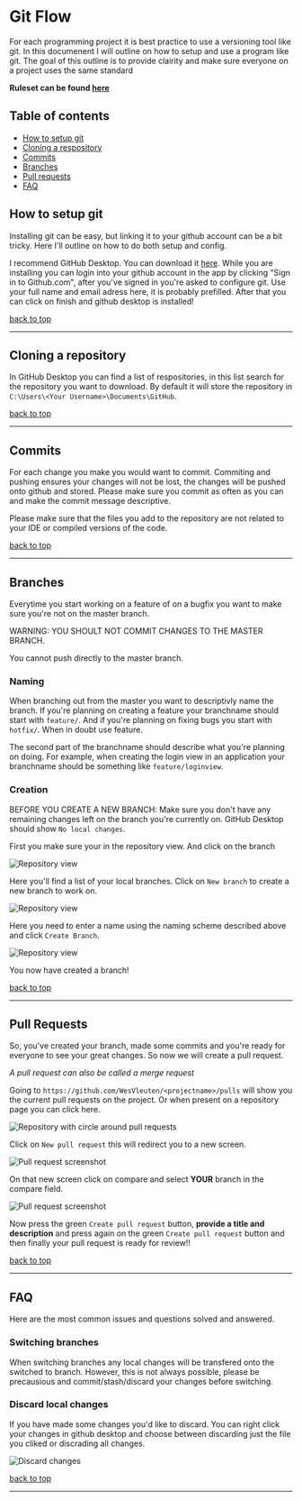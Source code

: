 # Git Flow

For each programming project it is best practice to use a versioning tool like git. In this documenent I will outline on how to setup and use a program like git. The goal of this outline is to provide clairity and make sure everyone on a project uses the same standard

**Ruleset can be found [here](RULESET.md)**

## Table of contents

- [How to setup git](#how-to-setup-git)
- [Cloning a respository](#cloning-a-repository)
- [Commits](#commits)
- [Branches](#branches)
- [Pull requests](#pull-requests)
- [FAQ](#faq)

## How to setup git

Installing git can be easy, but linking it to your github account can be a bit tricky. Here I'll outline on how to do both setup and config.

I recommend GitHub Desktop. You can download it [here](https://desktop.github.com/).
While you are installing you can login into your github account in the app by clicking "Sign in to Github.com", after you've signed in you're asked to configure git. Use your full name and email adress here, it is probably prefilled.
After that you can click on finish and github desktop is installed!

[back to top](#table-of-contents)

---

## Cloning a repository

In GitHub Desktop you can find a list of respositories, in this list search for the repository you want to download. By default it will store the repository in `C:\Users\<Your Username>\Documents\GitHub`.

[back to top](#table-of-contents)

---

## Commits
For each change you make you would want to commit. Commiting and pushing ensures your changes will not be lost, the changes will be pushed onto github and stored. Please make sure you commit as often as you can and make the commit message descriptive.

Please make sure that the files you add to the repository are not related to your IDE or compiled versions of the code.

[back to top](#table-of-contents)

---

## Branches
Everytime you start working on a feature of on a bugfix you want to make sure you're not on the master branch.

WARNING: YOU SHOULT NOT COMMIT CHANGES TO THE MASTER BRANCH.

You cannot push directly to the master branch.

### Naming
When branching out from the master you want to descriptivly name the branch. If you're planning on creating a feature your branchname should start with `feature/`. And if you're planning on fixing bugs you start with `hotfix/`. When in doubt use feature.

The second part of the branchname should describe what you're planning on doing. For example, when creating the login view in an application your branchname should be something like `feature/loginview`.

### Creation
BEFORE YOU CREATE A NEW BRANCH: Make sure you don't have any remaining changes left on the branch you're currently on. GitHub Desktop should show `No local changes`.

First you make sure your in the repository view. And click on the branch

![Repository view](screenshot/branch_start.jpg)

Here you'll find a list of your local branches. Click on `New branch` to create a new branch to work on.

![Repository view](screenshot/branch_list.jpg)

Here you need to enter a name using the naming scheme described above and click `Create Branch`.

![Repository view](screenshot/branch_name.jpg)

You now have created a branch!

[back to top](#table-of-contents)

---

## Pull Requests

So, you've created your branch, made some commits and you're ready for everyone to see your great changes. So now we will create a pull request.

*A pull request can also be called a merge request*

Going to `https://github.com/WesVleuten/<projectname>/pulls` will show you the current pull requests on the project. Or when present on a repository page you can click here.

![Repository with circle around pull requests](screenshot/pulls_repository.jpg)

Click on `New pull request` this will redirect you to a new screen.

![Pull request screenshot](screenshot/pulls_list.jpg)

On that new screen click on compare and select **YOUR** branch in the compare field.

![Pull request screenshot](screenshot/pulls_compareselect.jpg)

Now press the green `Create pull request` button, **provide a title and description** and press again on the green `Create pull request` button and then finally your pull request is ready for review!!

[back to top](#table-of-contents)

---

## FAQ

Here are the most common issues and questions solved and answered.

### Switching branches

When switching branches any local changes will be transfered onto the switched to branch. However, this is not always possible, please be precausious and commit/stash/discard your changes before switching.

### Discard local changes

If you have made some changes you'd like to discard. You can right click your changes in github desktop and choose between discarding just the file you cliked or discrading all changes.

![Discard changes](screenshot/discard_changes.jpg)

[back to top](#table-of-contents)

---